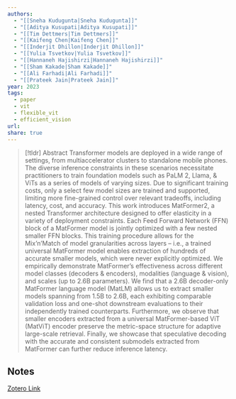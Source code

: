 ```yaml
---
authors:
  - "[[Sneha Kudugunta|Sneha Kudugunta]]"
  - "[[Aditya Kusupati|Aditya Kusupati]]"
  - "[[Tim Dettmers|Tim Dettmers]]"
  - "[[Kaifeng Chen|Kaifeng Chen]]"
  - "[[Inderjit Dhillon|Inderjit Dhillon]]"
  - "[[Yulia Tsvetkov|Yulia Tsvetkov]]"
  - "[[Hannaneh Hajishirzi|Hannaneh Hajishirzi]]"
  - "[[Sham Kakade|Sham Kakade]]"
  - "[[Ali Farhadi|Ali Farhadi]]"
  - "[[Prateek Jain|Prateek Jain]]"
year: 2023
tags:
  - paper
  - vit
  - flexible_vit
  - efficient_vision
url:
share: true
---
```



> [!tldr] Abstract
> Transformer models are deployed in a wide range of settings, from multiaccelerator clusters to standalone mobile phones. The diverse inference constraints in these scenarios necessitate practitioners to train foundation models such as PaLM 2, Llama, & ViTs as a series of models of varying sizes. Due to significant training costs, only a select few model sizes are trained and supported, limiting more fine-grained control over relevant tradeoffs, including latency, cost, and accuracy. This work introduces MatFormer2, a nested Transformer architecture designed to offer elasticity in a variety of deployment constraints. Each Feed Forward Network (FFN) block of a MatFormer model is jointly optimized with a few nested smaller FFN blocks. This training procedure allows for the Mix’n’Match of model granularities across layers – i.e., a trained universal MatFormer model enables extraction of hundreds of accurate smaller models, which were never explicitly optimized. We empirically demonstrate MatFormer’s effectiveness across different model classes (decoders & encoders), modalities (language & vision), and scales (up to 2.6B parameters). We find that a 2.6B decoder-only MatFormer language model (MatLM) allows us to extract smaller models spanning from 1.5B to 2.6B, each exhibiting comparable validation loss and one-shot downstream evaluations to their independently trained counterparts. Furthermore, we observe that smaller encoders extracted from a universal MatFormer-based ViT (MatViT) encoder preserve the metric-space structure for adaptive large-scale retrieval. Finally, we showcase that speculative decoding with the accurate and consistent submodels extracted from MatFormer can further reduce inference latency.



## Notes

[Zotero Link](zotero://select/library/items/WRV54QBL)


